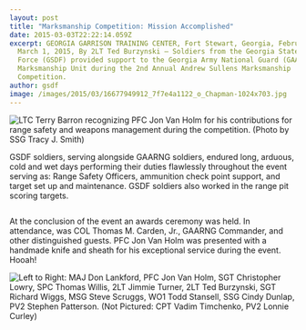 ```yaml
---
layout: post
title: "Marksmanship Competition: Mission Accomplished"
date: 2015-03-03T22:22:14.059Z
excerpt: GEORGIA GARRISON TRAINING CENTER, Fort Stewart, Georgia, February 25 –
  March 1, 2015, By 2LT Ted Burzynski – Soldiers from the Georgia State Defense
  Force (GSDF) provided support to the Georgia Army National Guard (GAARNG)
  Marksmanship Unit during the 2nd Annual Andrew Sullens Marksmanship
  Competition.
author: gsdf
image: /images/2015/03/16677949912_7f7e4a1122_o_Chapman-1024x703.jpg
---
```





<span class="image fit">
        <img src="{{ "/images/2015/03/16712214591_Chapman-168x300.jpg" | absolute_url }}" alt="LTC Terry Barron recognizing PFC Jon Van Holm for his contributions for range safety and weapons management during the competition. (Photo by SSG Tracy J. Smith)" />
    </span>

GSDF soldiers, serving alongside GAARNG soldiers, endured long, arduous, cold and wet days performing their duties flawlessly throughout the event serving as: Range Safety Officers, ammunition check point support, and target set up and maintenance. GSDF soldiers also worked in the range pit scoring targets.

<span class="image fit">
        <img src="{{ "/images/2015/03/IMG_519_Chapman-300x240.jpg" | absolute_url }}" alt="" />
    </span>

At the conclusion of the event an awards ceremony was held. In attendance, was COL Thomas M. Carden, Jr., GAARNG Commander, and other distinguished guests. PFC Jon Van Holm was presented with a handmade knife and sheath for his exceptional service during the event. Hooah!

<span class="image fit">
        <img src="{{ "/images/2015/03/GSDF-ASMC-Team_Chapman-1024x570.jpg" | absolute_url }}" alt="Left to Right: MAJ Don Lankford, PFC Jon Van Holm, SGT Christopher Lowry, SPC Thomas Willis, 2LT Jimmie Turner, 2LT Ted Burzynski, SGT Richard Wiggs, MSG Steve Scruggs, WO1 Todd Stansell, SSG Cindy Dunlap, PV2 Stephen Patterson. (Not Pictured: CPT Vadim Timchenko, PV2 Lonnie Curley)" />
    </span>


